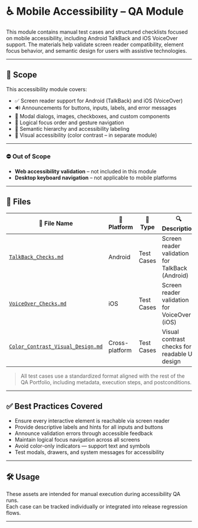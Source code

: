 # ♿ Mobile Accessibility – QA Module

This module contains manual test cases and structured checklists focused on mobile accessibility, including Android TalkBack and iOS VoiceOver support. The materials help validate screen reader compatibility, element focus behavior, and semantic design for users with assistive technologies.

---

## 🎯 Scope

This accessibility module covers:

- ✅ Screen reader support for Android (TalkBack) and iOS (VoiceOver)  
- 🔊 Announcements for buttons, inputs, labels, and error messages  
- 🧩 Modal dialogs, images, checkboxes, and custom components  
- 🧭 Logical focus order and gesture navigation  
- 🧠 Semantic hierarchy and accessibility labeling  
- 📐 Visual accessibility (color contrast – in separate module)

---

### ⛔ Out of Scope

- **Web accessibility validation** – not included in this module  
- **Desktop keyboard navigation** – not applicable to mobile platforms  

---

## 📄 Files

| 📂 File Name                                 | 📱 Platform     | 📑 Type       | 🔍 Description                                         |
|---------------------------------------------|-----------------|---------------|--------------------------------------------------------|
| [`TalkBack_Checks.md`](./TalkBack_Checks.md) | Android         | Test Cases    | Screen reader validation for TalkBack (Android)        |
| [`VoiceOver_Checks.md`](./VoiceOver_Checks.md) | iOS            | Test Cases    | Screen reader validation for VoiceOver (iOS)           |
| [`Color_Contrast_Visual_Design.md`](./Color_Contrast_Visual_Design.md) | Cross-platform | Test Cases    | Visual contrast checks for readable UI design          |


> All test cases use a standardized format aligned with the rest of the QA Portfolio, including metadata, execution steps, and postconditions.

---

## ✅ Best Practices Covered

- Ensure every interactive element is reachable via screen reader  
- Provide descriptive labels and hints for all inputs and buttons  
- Announce validation errors through accessible feedback  
- Maintain logical focus navigation across all screens  
- Avoid color-only indicators — support text and symbols  
- Test modals, drawers, and system messages for accessibility  

---

## 🛠️ Usage

These assets are intended for manual execution during accessibility QA runs.  
Each case can be tracked individually or integrated into release regression flows.

---
